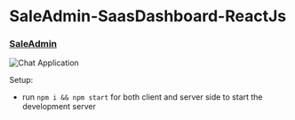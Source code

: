 # SaleAdmin-SaasDashboard-ReactJs

### [SaleAdmin](https://saleadmin-saasdashboard.netlify.app)

![Chat Application](https://i.postimg.cc/9Qf57qcD/Screenshot-16.png)

Setup:
- run ```npm i && npm start``` for both client and server side to start the development server
